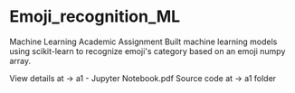 # Emoji_recognition_ML
Machine Learning Academic Assignment
Built machine learning models using scikit-learn to recognize emoji's category based on an emoji numpy array.

View details at -> a1 - Jupyter Notebook.pdf
Source code at -> a1 folder
